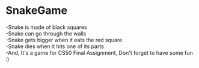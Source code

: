 # SnakeGame
-Snake is made of black squares<br/>
-Snake can go through the walls<br/>
-Snake gets bigger when it eats the red square<br/>
-Snake dies when it hits one of its parts<br/>
-And, It's a game for CS50 Final Assignment, Don't forget to have some fun :)<br/>
